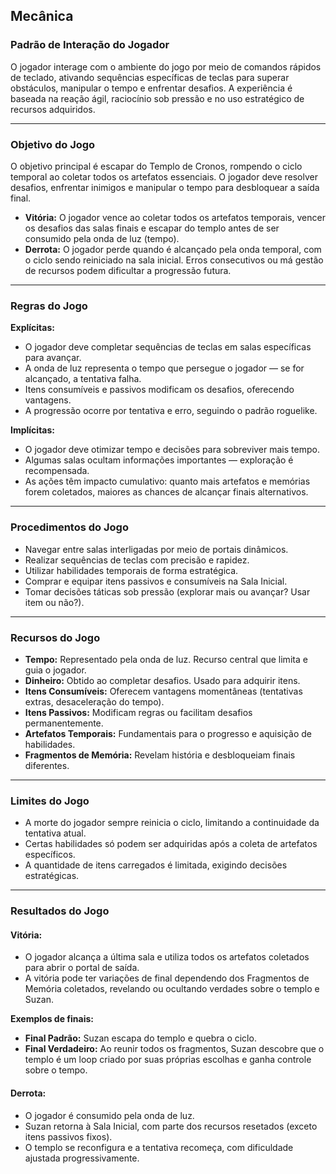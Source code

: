 ## Mecânica

### Padrão de Interação do Jogador
O jogador interage com o ambiente do jogo por meio de comandos rápidos de teclado, ativando sequências específicas de teclas para superar obstáculos, manipular o tempo e enfrentar desafios. A experiência é baseada na reação ágil, raciocínio sob pressão e no uso estratégico de recursos adquiridos.

---

### Objetivo do Jogo
O objetivo principal é escapar do Templo de Cronos, rompendo o ciclo temporal ao coletar todos os artefatos essenciais. O jogador deve resolver desafios, enfrentar inimigos e manipular o tempo para desbloquear a saída final.

- **Vitória:** O jogador vence ao coletar todos os artefatos temporais, vencer os desafios das salas finais e escapar do templo antes de ser consumido pela onda de luz (tempo).
- **Derrota:** O jogador perde quando é alcançado pela onda temporal, com o ciclo sendo reiniciado na sala inicial. Erros consecutivos ou má gestão de recursos podem dificultar a progressão futura.

---

### Regras do Jogo

**Explícitas:**
- O jogador deve completar sequências de teclas em salas específicas para avançar.
- A onda de luz representa o tempo que persegue o jogador — se for alcançado, a tentativa falha.
- Itens consumíveis e passivos modificam os desafios, oferecendo vantagens.
- A progressão ocorre por tentativa e erro, seguindo o padrão roguelike.

**Implícitas:**
- O jogador deve otimizar tempo e decisões para sobreviver mais tempo.
- Algumas salas ocultam informações importantes — exploração é recompensada.
- As ações têm impacto cumulativo: quanto mais artefatos e memórias forem coletados, maiores as chances de alcançar finais alternativos.

---

### Procedimentos do Jogo
- Navegar entre salas interligadas por meio de portais dinâmicos.
- Realizar sequências de teclas com precisão e rapidez.
- Utilizar habilidades temporais de forma estratégica.
- Comprar e equipar itens passivos e consumíveis na Sala Inicial.
- Tomar decisões táticas sob pressão (explorar mais ou avançar? Usar item ou não?).

---

### Recursos do Jogo
- **Tempo:** Representado pela onda de luz. Recurso central que limita e guia o jogador.
- **Dinheiro:** Obtido ao completar desafios. Usado para adquirir itens.
- **Itens Consumíveis:** Oferecem vantagens momentâneas (tentativas extras, desaceleração do tempo).
- **Itens Passivos:** Modificam regras ou facilitam desafios permanentemente.
- **Artefatos Temporais:** Fundamentais para o progresso e aquisição de habilidades.
- **Fragmentos de Memória:** Revelam história e desbloqueiam finais diferentes.

---

### Limites do Jogo
- A morte do jogador sempre reinicia o ciclo, limitando a continuidade da tentativa atual.
- Certas habilidades só podem ser adquiridas após a coleta de artefatos específicos.
- A quantidade de itens carregados é limitada, exigindo decisões estratégicas.

---

### Resultados do Jogo

#### Vitória:
- O jogador alcança a última sala e utiliza todos os artefatos coletados para abrir o portal de saída.
- A vitória pode ter variações de final dependendo dos Fragmentos de Memória coletados, revelando ou ocultando verdades sobre o templo e Suzan.

**Exemplos de finais:**
- **Final Padrão:** Suzan escapa do templo e quebra o ciclo.
- **Final Verdadeiro:** Ao reunir todos os fragmentos, Suzan descobre que o templo é um loop criado por suas próprias escolhas e ganha controle sobre o tempo.

#### Derrota:
- O jogador é consumido pela onda de luz.
- Suzan retorna à Sala Inicial, com parte dos recursos resetados (exceto itens passivos fixos).
- O templo se reconfigura e a tentativa recomeça, com dificuldade ajustada progressivamente.
